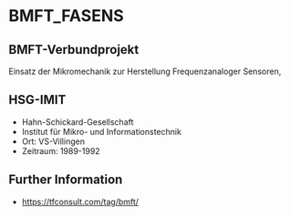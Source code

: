 # BMFT_FASENS

## BMFT-Verbundprojekt
Einsatz der Mikromechanik zur Herstellung Frequenzanaloger Sensoren, 

## HSG-IMIT
- Hahn-Schickard-Gesellschaft
- Institut für Mikro- und Informationstechnik 
- Ort: VS-Villingen
- Zeitraum: 1989-1992

## Further Information
- https://tfconsult.com/tag/bmft/
